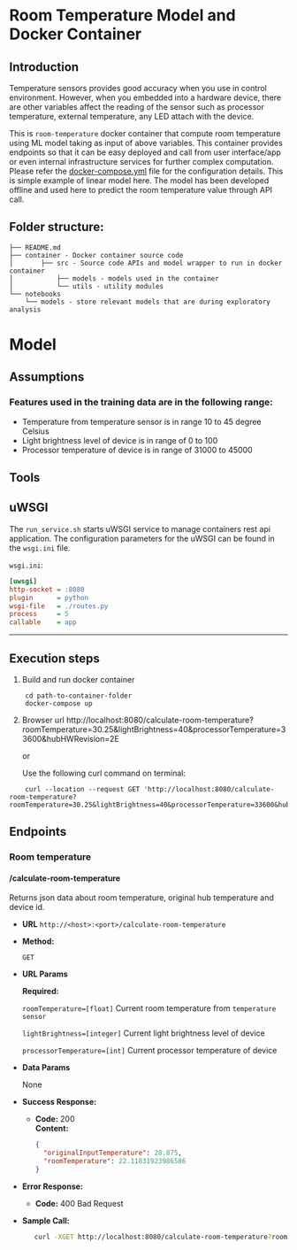 ﻿# Room Temperature Model and Docker Container

## Introduction
Temperature sensors provides good accuracy when you use in control environment. However, when you embedded into a hardware
device, there are other variables affect the reading of the sensor such as processor temperature, external temperature,
any LED attach with the device.

This is `room-temperature` docker container that compute room temperature using ML model taking as input of above 
variables. This container provides endpoints so that it can be easy deployed and call from user interface/app or even 
internal infrastructure services for further complex computation.
Please refer the [docker-compose.yml](container/docker-compose.yml) file for the configuration details. This is simple example of 
linear model here. The model has been developed offline and used here to predict the room temperature value through API 
call.

## Folder structure:
```shell
├── README.md
├── container - Docker container source code
│		├── src - Source code APIs and model wrapper to run in docker container
│			├── models - models used in the container
│			└── utils - utility modules
└── notebooks
    └── models - store relevant models that are during exploratory analysis
```

# Model 
## Assumptions
### Features used in the training data are in the following range:
* Temperature from temperature sensor is in range 10 to 45 degree Celsius 
* Light brightness level of device is in range of 0 to 100 
* Processor temperature of device is in range of 31000 to 45000

## Tools
**uWSGI**
---
The `run_service.sh` starts uWSGI service to manage containers rest api application. The configuration parameters
for the uWSGI can be found in the `wsgi.ini` file.

`wsgi.ini`:

```ini
[uwsgi]
http-socket = :8080
plugin      = python
wsgi-file   = ./routes.py
process     = 5
callable    = app
```

---

## Execution steps

1. Build and run docker container
```commandline
    cd path-to-container-folder
    docker-compose up
```
2.  Browser url 
    http://localhost:8080/calculate-room-temperature?roomTemperature=30.25&lightBrightness=40&processorTemperature=33600&hubHWRevision=2E
    
    or
    
    Use the following curl command on terminal:
```commandline
    curl --location --request GET 'http://localhost:8080/calculate-room-temperature?roomTemperature=30.25&lightBrightness=40&processorTemperature=33600&hubHWRevision=2E'  
```


## Endpoints
### Room temperature
#### /calculate-room-temperature

Returns json data about room temperature, original hub temperature and device id.

* **URL**
  `http://<host>:<port>/calculate-room-temperature`

* **Method:**

  `GET`

*  **URL Params**

   **Required:**

   `roomTemperature=[float]` Current room temperature from `temperature sensor`

   `lightBrightness=[integer]` Current light brightness level of device

   `processorTemperature=[int]` Current processor temperature of device

* **Data Params**

  None

* **Success Response:**

  * **Code:** 200 <br />
    **Content:**
    ```json
    {
      "originalInputTemperature": 28.875,
      "roomTemperature": 22.11831923986586
    }
    ```

* **Error Response:**

  * **Code:** 400 Bad Request <br />

* **Sample Call:**

     ```bash
        curl -XGET http://localhost:8080/calculate-room-temperature?roomTemperature=28.875&lightBrightness=10&processorTemperature=34100
     ```
  